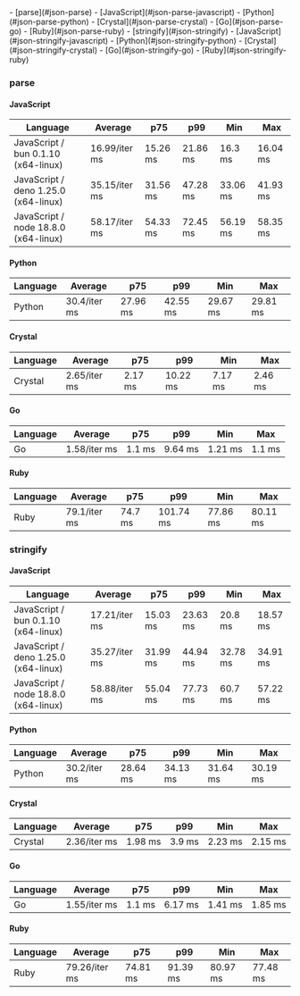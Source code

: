 <link rel="stylesheet" href="https://xhyrom.github.io/benchmarks/index.css" /><script src="https://cdn.jsdelivr.net/npm/apexcharts"></script>
- [parse](#json-parse)
    - [JavaScript](#json-parse-javascript)
    - [Python](#json-parse-python)
    - [Crystal](#json-parse-crystal)
    - [Go](#json-parse-go)
    - [Ruby](#json-parse-ruby)
- [stringify](#json-stringify)
    - [JavaScript](#json-stringify-javascript)
    - [Python](#json-stringify-python)
    - [Crystal](#json-stringify-crystal)
    - [Go](#json-stringify-go)
    - [Ruby](#json-stringify-ruby)

### <a name="json-parse">parse</a>

#### <a name="json-parse-javascript">JavaScript</a>

| Language                              | Average       | p75      | p99      | Min      | Max      |
| ------------------------------------- | ------------- | -------- | -------- | -------- | -------- |
| JavaScript /  bun 0.1.10 (x64-linux)  | 16.99/iter ms | 15.26 ms | 21.86 ms | 16.3 ms  | 16.04 ms |
| JavaScript /  deno 1.25.0 (x64-linux) | 35.15/iter ms | 31.56 ms | 47.28 ms | 33.06 ms | 41.93 ms |
| JavaScript /  node 18.8.0 (x64-linux) | 58.17/iter ms | 54.33 ms | 72.45 ms | 56.19 ms | 58.35 ms |


<div id="chart-10"></div>
<script>
new ApexCharts(document.querySelector('#chart-10'), {
                    chart: {
                        height: 320,
                        type: 'line',
                        toolbar: {
                            show: true,
                        },
                        animations: {
                            enabled: true,
                        },
                    },
                    series: [{"name":" deno 1.25.0 (x64-linux)","data":[19836739.440000005,19836739.440000005,19836739.440000005,19836739.440000005,19836739.440000005,27528597.06000001,27528597.06000001,30983495.43000002,29583497.209999993,29583497.209999993,29583497.209999993,27416016.39999999,27416016.39999999,28610603.340000007,28610603.340000007,28610603.340000007,31716996.36,31716996.36,28357880.819999993,35151011.040000014]},{"name":" bun 0.1.10 (x64-linux)","data":[10551086.750000002,10551086.750000002,10551086.750000002,10551086.750000002,10551086.750000002,11445822.820000002,11445822.820000002,14790699.120000003,14704942.319999995,14704942.319999995,14704942.319999995,11741030.969999995,11741030.969999995,14295910.130000003,14295910.130000003,14295910.130000003,15941419.870000001,15941419.870000001,12246924.409999996,16988012.180000003]},{"name":" node 18.8.0 (x64-linux)","data":[37754230.55999999,37754230.55999999,37754230.55999999,37754230.55999999,37754230.55999999,46612515.19000002,46612515.19000002,54576563.12000001,49058278.32,49058278.32,49058278.32,46334872.22000001,46334872.22000001,47528356.46,47528356.46,47528356.46,51862730.66999998,51862730.66999998,47437828.58000001,58169817.870000005]}],
                    stroke: {
                        width: 1,
                        curve: "straight",
                    },
                    legend: {
                        show: true,
                        showForSingleSeries: true,
                        position: "bottom",
                    },
                    yaxis: {
                        labels: {
                            formatter: function (v) {
                    const time = v;
                    const locale = 'en-US';
                    const type = '/iter';

                    if (time < 1e0) return `${Number((time * 1e3).toFixed(2)).toLocaleString(locale)}${type} ps`;
  
                    if (time < 1e3) return `${Number(time.toFixed(2)).toLocaleString(locale)}${type} ns`;
                    if (time < 1e6) return `${Number((time / 1e3).toFixed(2)).toLocaleString(locale)}${type} µs`;
                    if (time < 1e9) return `${Number((time / 1e6).toFixed(2)).toLocaleString(locale)}${type} ms`;
                    if (time < 1e12) return `${Number((time / 1e9).toFixed(2)).toLocaleString(locale)}${type} s`;
                    if (time < 36e11) return `${Number((time / 60e9).toFixed(2)).toLocaleString(locale)}${type} m`;
                  
                    return `${Number((time / 36e11).toFixed(2)).toLocaleString(locale)}${type} h`;
                }
                        },
                        title: {
                            text: "time per iteration"
                        },
                    },
                    xaxis: {
                        categories: ["5910ee7","fbe56df","e905e2a","f2e77e3","b53c9bc","1def946","f0d489b","3fdd09b","5a0d741","adfa99a","dfe4527","48c9bc3","eebfb79","3e0357f","5bb06d6","d53b782","4003018","3ee7b8c","ff3683a","Latest"],
                        labels: {
                            show: false,
                        },
                        tooltip: {
                            enabled: false,
                        },
                    },
                    plotOptions: {
                        bar: {
                            distributed: true
                        }
                    }
                }).render()
</script>

#### <a name="json-parse-python">Python</a>

| Language | Average      | p75      | p99      | Min      | Max      |
| -------- | ------------ | -------- | -------- | -------- | -------- |
| Python   | 30.4/iter ms | 27.96 ms | 42.55 ms | 29.67 ms | 29.81 ms |


<div id="chart-11"></div>
<script>
new ApexCharts(document.querySelector('#chart-11'), {
                    chart: {
                        height: 320,
                        type: 'line',
                        toolbar: {
                            show: true,
                        },
                        animations: {
                            enabled: true,
                        },
                    },
                    series: [{"name":"Python","data":[16412173.780000005,16412173.780000005,16412173.780000005,16412173.780000005,16412173.780000005,22631405.810000006,22631405.810000006,24987436.730000004,23529750.240000006,23529750.240000006,23529750.240000006,22712252.25000001,22712252.25000001,23175740.099999994,23175740.099999994,23175740.099999994,25168057.95,25168057.95,23057047.43,30401555.670000024]}],
                    stroke: {
                        width: 1,
                        curve: "straight",
                    },
                    legend: {
                        show: true,
                        showForSingleSeries: true,
                        position: "bottom",
                    },
                    yaxis: {
                        labels: {
                            formatter: function (v) {
                    const time = v;
                    const locale = 'en-US';
                    const type = '/iter';

                    if (time < 1e0) return `${Number((time * 1e3).toFixed(2)).toLocaleString(locale)}${type} ps`;
  
                    if (time < 1e3) return `${Number(time.toFixed(2)).toLocaleString(locale)}${type} ns`;
                    if (time < 1e6) return `${Number((time / 1e3).toFixed(2)).toLocaleString(locale)}${type} µs`;
                    if (time < 1e9) return `${Number((time / 1e6).toFixed(2)).toLocaleString(locale)}${type} ms`;
                    if (time < 1e12) return `${Number((time / 1e9).toFixed(2)).toLocaleString(locale)}${type} s`;
                    if (time < 36e11) return `${Number((time / 60e9).toFixed(2)).toLocaleString(locale)}${type} m`;
                  
                    return `${Number((time / 36e11).toFixed(2)).toLocaleString(locale)}${type} h`;
                }
                        },
                        title: {
                            text: "time per iteration"
                        },
                    },
                    xaxis: {
                        categories: ["5910ee7","fbe56df","e905e2a","f2e77e3","b53c9bc","1def946","f0d489b","3fdd09b","5a0d741","adfa99a","dfe4527","48c9bc3","eebfb79","3e0357f","5bb06d6","d53b782","4003018","3ee7b8c","ff3683a","Latest"],
                        labels: {
                            show: false,
                        },
                        tooltip: {
                            enabled: false,
                        },
                    },
                    plotOptions: {
                        bar: {
                            distributed: true
                        }
                    }
                }).render()
</script>

#### <a name="json-parse-crystal">Crystal</a>

| Language | Average      | p75     | p99      | Min     | Max     |
| -------- | ------------ | ------- | -------- | ------- | ------- |
| Crystal  | 2.65/iter ms | 2.17 ms | 10.22 ms | 7.17 ms | 2.46 ms |


<div id="chart-12"></div>
<script>
new ApexCharts(document.querySelector('#chart-12'), {
                    chart: {
                        height: 320,
                        type: 'line',
                        toolbar: {
                            show: true,
                        },
                        animations: {
                            enabled: true,
                        },
                    },
                    series: [{"name":"Crystal","data":[1401534.0099999995,1401534.0099999995,1401534.0099999995,1401534.0099999995,1401534.0099999995,2034036.1600000006,2034036.1600000006,2687989.2499999986,2176423.8699999996,2176423.8699999996,2176423.8699999996,2044092.6300000001,2044092.6300000001,2167135.2000000007,2167135.2000000007,2167135.2000000007,2258493.6799999997,2258493.6799999997,2011149.59,2650950.08]}],
                    stroke: {
                        width: 1,
                        curve: "straight",
                    },
                    legend: {
                        show: true,
                        showForSingleSeries: true,
                        position: "bottom",
                    },
                    yaxis: {
                        labels: {
                            formatter: function (v) {
                    const time = v;
                    const locale = 'en-US';
                    const type = '/iter';

                    if (time < 1e0) return `${Number((time * 1e3).toFixed(2)).toLocaleString(locale)}${type} ps`;
  
                    if (time < 1e3) return `${Number(time.toFixed(2)).toLocaleString(locale)}${type} ns`;
                    if (time < 1e6) return `${Number((time / 1e3).toFixed(2)).toLocaleString(locale)}${type} µs`;
                    if (time < 1e9) return `${Number((time / 1e6).toFixed(2)).toLocaleString(locale)}${type} ms`;
                    if (time < 1e12) return `${Number((time / 1e9).toFixed(2)).toLocaleString(locale)}${type} s`;
                    if (time < 36e11) return `${Number((time / 60e9).toFixed(2)).toLocaleString(locale)}${type} m`;
                  
                    return `${Number((time / 36e11).toFixed(2)).toLocaleString(locale)}${type} h`;
                }
                        },
                        title: {
                            text: "time per iteration"
                        },
                    },
                    xaxis: {
                        categories: ["5910ee7","fbe56df","e905e2a","f2e77e3","b53c9bc","1def946","f0d489b","3fdd09b","5a0d741","adfa99a","dfe4527","48c9bc3","eebfb79","3e0357f","5bb06d6","d53b782","4003018","3ee7b8c","ff3683a","Latest"],
                        labels: {
                            show: false,
                        },
                        tooltip: {
                            enabled: false,
                        },
                    },
                    plotOptions: {
                        bar: {
                            distributed: true
                        }
                    }
                }).render()
</script>

#### <a name="json-parse-go">Go</a>

| Language | Average      | p75    | p99     | Min     | Max    |
| -------- | ------------ | ------ | ------- | ------- | ------ |
| Go       | 1.58/iter ms | 1.1 ms | 9.64 ms | 1.21 ms | 1.1 ms |


<div id="chart-13"></div>
<script>
new ApexCharts(document.querySelector('#chart-13'), {
                    chart: {
                        height: 320,
                        type: 'line',
                        toolbar: {
                            show: true,
                        },
                        animations: {
                            enabled: true,
                        },
                    },
                    series: [{"name":"Go","data":[714144.7199999999,714144.7199999999,714144.7199999999,714144.7199999999,714144.7199999999,1029408.0000000003,1029408.0000000003,1439167.57,1183579.2199999995,1183579.2199999995,1183579.2199999995,1074730.6699999997,1074730.6699999997,1175944.9300000006,1175944.9300000006,1175944.9300000006,1326059.2100000004,1326059.2100000004,1040558.4100000004,1577043.8400000003]}],
                    stroke: {
                        width: 1,
                        curve: "straight",
                    },
                    legend: {
                        show: true,
                        showForSingleSeries: true,
                        position: "bottom",
                    },
                    yaxis: {
                        labels: {
                            formatter: function (v) {
                    const time = v;
                    const locale = 'en-US';
                    const type = '/iter';

                    if (time < 1e0) return `${Number((time * 1e3).toFixed(2)).toLocaleString(locale)}${type} ps`;
  
                    if (time < 1e3) return `${Number(time.toFixed(2)).toLocaleString(locale)}${type} ns`;
                    if (time < 1e6) return `${Number((time / 1e3).toFixed(2)).toLocaleString(locale)}${type} µs`;
                    if (time < 1e9) return `${Number((time / 1e6).toFixed(2)).toLocaleString(locale)}${type} ms`;
                    if (time < 1e12) return `${Number((time / 1e9).toFixed(2)).toLocaleString(locale)}${type} s`;
                    if (time < 36e11) return `${Number((time / 60e9).toFixed(2)).toLocaleString(locale)}${type} m`;
                  
                    return `${Number((time / 36e11).toFixed(2)).toLocaleString(locale)}${type} h`;
                }
                        },
                        title: {
                            text: "time per iteration"
                        },
                    },
                    xaxis: {
                        categories: ["5910ee7","fbe56df","e905e2a","f2e77e3","b53c9bc","1def946","f0d489b","3fdd09b","5a0d741","adfa99a","dfe4527","48c9bc3","eebfb79","3e0357f","5bb06d6","d53b782","4003018","3ee7b8c","ff3683a","Latest"],
                        labels: {
                            show: false,
                        },
                        tooltip: {
                            enabled: false,
                        },
                    },
                    plotOptions: {
                        bar: {
                            distributed: true
                        }
                    }
                }).render()
</script>

#### <a name="json-parse-ruby">Ruby</a>

| Language | Average      | p75     | p99       | Min      | Max      |
| -------- | ------------ | ------- | --------- | -------- | -------- |
| Ruby     | 79.1/iter ms | 74.7 ms | 101.74 ms | 77.86 ms | 80.11 ms |


<div id="chart-14"></div>
<script>
new ApexCharts(document.querySelector('#chart-14'), {
                    chart: {
                        height: 320,
                        type: 'line',
                        toolbar: {
                            show: true,
                        },
                        animations: {
                            enabled: true,
                        },
                    },
                    series: [{"name":"Ruby","data":[45765518.61000001,45765518.61000001,45765518.61000001,45765518.61000001,45765518.61000001,60305152.22999999,60305152.22999999,69984718.41000001,62724487.63,62724487.63,62724487.63,59925932.15000001,59925932.15000001,62043963.62,62043963.62,62043963.62,65951824.70000001,65951824.70000001,60969761.79000003,79096791.72999997]}],
                    stroke: {
                        width: 1,
                        curve: "straight",
                    },
                    legend: {
                        show: true,
                        showForSingleSeries: true,
                        position: "bottom",
                    },
                    yaxis: {
                        labels: {
                            formatter: function (v) {
                    const time = v;
                    const locale = 'en-US';
                    const type = '/iter';

                    if (time < 1e0) return `${Number((time * 1e3).toFixed(2)).toLocaleString(locale)}${type} ps`;
  
                    if (time < 1e3) return `${Number(time.toFixed(2)).toLocaleString(locale)}${type} ns`;
                    if (time < 1e6) return `${Number((time / 1e3).toFixed(2)).toLocaleString(locale)}${type} µs`;
                    if (time < 1e9) return `${Number((time / 1e6).toFixed(2)).toLocaleString(locale)}${type} ms`;
                    if (time < 1e12) return `${Number((time / 1e9).toFixed(2)).toLocaleString(locale)}${type} s`;
                    if (time < 36e11) return `${Number((time / 60e9).toFixed(2)).toLocaleString(locale)}${type} m`;
                  
                    return `${Number((time / 36e11).toFixed(2)).toLocaleString(locale)}${type} h`;
                }
                        },
                        title: {
                            text: "time per iteration"
                        },
                    },
                    xaxis: {
                        categories: ["5910ee7","fbe56df","e905e2a","f2e77e3","b53c9bc","1def946","f0d489b","3fdd09b","5a0d741","adfa99a","dfe4527","48c9bc3","eebfb79","3e0357f","5bb06d6","d53b782","4003018","3ee7b8c","ff3683a","Latest"],
                        labels: {
                            show: false,
                        },
                        tooltip: {
                            enabled: false,
                        },
                    },
                    plotOptions: {
                        bar: {
                            distributed: true
                        }
                    }
                }).render()
</script>

### <a name="json-stringify">stringify</a>

#### <a name="json-stringify-javascript">JavaScript</a>

| Language                              | Average       | p75      | p99      | Min      | Max      |
| ------------------------------------- | ------------- | -------- | -------- | -------- | -------- |
| JavaScript /  bun 0.1.10 (x64-linux)  | 17.21/iter ms | 15.03 ms | 23.63 ms | 20.8 ms  | 18.57 ms |
| JavaScript /  deno 1.25.0 (x64-linux) | 35.27/iter ms | 31.99 ms | 44.94 ms | 32.78 ms | 34.91 ms |
| JavaScript /  node 18.8.0 (x64-linux) | 58.88/iter ms | 55.04 ms | 77.73 ms | 60.7 ms  | 57.22 ms |


<div id="chart-15"></div>
<script>
new ApexCharts(document.querySelector('#chart-15'), {
                    chart: {
                        height: 320,
                        type: 'line',
                        toolbar: {
                            show: true,
                        },
                        animations: {
                            enabled: true,
                        },
                    },
                    series: [{"name":" deno 1.25.0 (x64-linux)","data":[19309742.729999997,19309742.729999997,19309742.729999997,19309742.729999997,19309742.729999997,27581854.48000001,27581854.48000001,30426887.55999999,30343528.319999997,30343528.319999997,30343528.319999997,27485497.08999999,27485497.08999999,28458263.250000015,28458263.250000015,28458263.250000015,30974533.780000016,30974533.780000016,28516503.870000027,35273252.129999995]},{"name":" bun 0.1.10 (x64-linux)","data":[10075855.000000006,10075855.000000006,10075855.000000006,10075855.000000006,10075855.000000006,10987875.240000002,10987875.240000002,15522528.279999996,15043650.42,15043650.42,15043650.42,11144472.869999997,11144472.869999997,14390875.139999997,14390875.139999997,14390875.139999997,15971999.430000009,15971999.430000009,12569739.480000002,17210795.210000005]},{"name":" node 18.8.0 (x64-linux)","data":[37443784.75000001,37443784.75000001,37443784.75000001,37443784.75000001,37443784.75000001,46914433.32000001,46914433.32000001,50075091.45999999,48845201.71999999,48845201.71999999,48845201.71999999,46128652.22000001,46128652.22000001,47300271.01,47300271.01,47300271.01,50863257.44,50863257.44,47606452.63000002,58883358.020000026]}],
                    stroke: {
                        width: 1,
                        curve: "straight",
                    },
                    legend: {
                        show: true,
                        showForSingleSeries: true,
                        position: "bottom",
                    },
                    yaxis: {
                        labels: {
                            formatter: function (v) {
                    const time = v;
                    const locale = 'en-US';
                    const type = '/iter';

                    if (time < 1e0) return `${Number((time * 1e3).toFixed(2)).toLocaleString(locale)}${type} ps`;
  
                    if (time < 1e3) return `${Number(time.toFixed(2)).toLocaleString(locale)}${type} ns`;
                    if (time < 1e6) return `${Number((time / 1e3).toFixed(2)).toLocaleString(locale)}${type} µs`;
                    if (time < 1e9) return `${Number((time / 1e6).toFixed(2)).toLocaleString(locale)}${type} ms`;
                    if (time < 1e12) return `${Number((time / 1e9).toFixed(2)).toLocaleString(locale)}${type} s`;
                    if (time < 36e11) return `${Number((time / 60e9).toFixed(2)).toLocaleString(locale)}${type} m`;
                  
                    return `${Number((time / 36e11).toFixed(2)).toLocaleString(locale)}${type} h`;
                }
                        },
                        title: {
                            text: "time per iteration"
                        },
                    },
                    xaxis: {
                        categories: ["5910ee7","fbe56df","e905e2a","f2e77e3","b53c9bc","1def946","f0d489b","3fdd09b","5a0d741","adfa99a","dfe4527","48c9bc3","eebfb79","3e0357f","5bb06d6","d53b782","4003018","3ee7b8c","ff3683a","Latest"],
                        labels: {
                            show: false,
                        },
                        tooltip: {
                            enabled: false,
                        },
                    },
                    plotOptions: {
                        bar: {
                            distributed: true
                        }
                    }
                }).render()
</script>

#### <a name="json-stringify-python">Python</a>

| Language | Average      | p75      | p99      | Min      | Max      |
| -------- | ------------ | -------- | -------- | -------- | -------- |
| Python   | 30.2/iter ms | 28.64 ms | 34.13 ms | 31.64 ms | 30.19 ms |


<div id="chart-16"></div>
<script>
new ApexCharts(document.querySelector('#chart-16'), {
                    chart: {
                        height: 320,
                        type: 'line',
                        toolbar: {
                            show: true,
                        },
                        animations: {
                            enabled: true,
                        },
                    },
                    series: [{"name":"Python","data":[16731761.849999992,16731761.849999992,16731761.849999992,16731761.849999992,16731761.849999992,23392080.960000005,23392080.960000005,23950662.960000005,23573559.27000001,23573559.27000001,23573559.27000001,22765927.650000002,22765927.650000002,23172055.069999993,23172055.069999993,23172055.069999993,24811077.970000006,24811077.970000006,23225820.200000003,30199861.509999994]}],
                    stroke: {
                        width: 1,
                        curve: "straight",
                    },
                    legend: {
                        show: true,
                        showForSingleSeries: true,
                        position: "bottom",
                    },
                    yaxis: {
                        labels: {
                            formatter: function (v) {
                    const time = v;
                    const locale = 'en-US';
                    const type = '/iter';

                    if (time < 1e0) return `${Number((time * 1e3).toFixed(2)).toLocaleString(locale)}${type} ps`;
  
                    if (time < 1e3) return `${Number(time.toFixed(2)).toLocaleString(locale)}${type} ns`;
                    if (time < 1e6) return `${Number((time / 1e3).toFixed(2)).toLocaleString(locale)}${type} µs`;
                    if (time < 1e9) return `${Number((time / 1e6).toFixed(2)).toLocaleString(locale)}${type} ms`;
                    if (time < 1e12) return `${Number((time / 1e9).toFixed(2)).toLocaleString(locale)}${type} s`;
                    if (time < 36e11) return `${Number((time / 60e9).toFixed(2)).toLocaleString(locale)}${type} m`;
                  
                    return `${Number((time / 36e11).toFixed(2)).toLocaleString(locale)}${type} h`;
                }
                        },
                        title: {
                            text: "time per iteration"
                        },
                    },
                    xaxis: {
                        categories: ["5910ee7","fbe56df","e905e2a","f2e77e3","b53c9bc","1def946","f0d489b","3fdd09b","5a0d741","adfa99a","dfe4527","48c9bc3","eebfb79","3e0357f","5bb06d6","d53b782","4003018","3ee7b8c","ff3683a","Latest"],
                        labels: {
                            show: false,
                        },
                        tooltip: {
                            enabled: false,
                        },
                    },
                    plotOptions: {
                        bar: {
                            distributed: true
                        }
                    }
                }).render()
</script>

#### <a name="json-stringify-crystal">Crystal</a>

| Language | Average      | p75     | p99    | Min     | Max     |
| -------- | ------------ | ------- | ------ | ------- | ------- |
| Crystal  | 2.36/iter ms | 1.98 ms | 3.9 ms | 2.23 ms | 2.15 ms |


<div id="chart-17"></div>
<script>
new ApexCharts(document.querySelector('#chart-17'), {
                    chart: {
                        height: 320,
                        type: 'line',
                        toolbar: {
                            show: true,
                        },
                        animations: {
                            enabled: true,
                        },
                    },
                    series: [{"name":"Crystal","data":[1311131.6500000004,1311131.6500000004,1311131.6500000004,1311131.6500000004,1311131.6500000004,2016156.8800000004,2016156.8800000004,2425014.0099999993,2173984.5499999993,2173984.5499999993,2173984.5499999993,2044384.7499999993,2044384.7499999993,2108818.330000001,2108818.330000001,2108818.330000001,2214029.9299999997,2214029.9299999997,1943083.4799999995,2361004.2899999996]}],
                    stroke: {
                        width: 1,
                        curve: "straight",
                    },
                    legend: {
                        show: true,
                        showForSingleSeries: true,
                        position: "bottom",
                    },
                    yaxis: {
                        labels: {
                            formatter: function (v) {
                    const time = v;
                    const locale = 'en-US';
                    const type = '/iter';

                    if (time < 1e0) return `${Number((time * 1e3).toFixed(2)).toLocaleString(locale)}${type} ps`;
  
                    if (time < 1e3) return `${Number(time.toFixed(2)).toLocaleString(locale)}${type} ns`;
                    if (time < 1e6) return `${Number((time / 1e3).toFixed(2)).toLocaleString(locale)}${type} µs`;
                    if (time < 1e9) return `${Number((time / 1e6).toFixed(2)).toLocaleString(locale)}${type} ms`;
                    if (time < 1e12) return `${Number((time / 1e9).toFixed(2)).toLocaleString(locale)}${type} s`;
                    if (time < 36e11) return `${Number((time / 60e9).toFixed(2)).toLocaleString(locale)}${type} m`;
                  
                    return `${Number((time / 36e11).toFixed(2)).toLocaleString(locale)}${type} h`;
                }
                        },
                        title: {
                            text: "time per iteration"
                        },
                    },
                    xaxis: {
                        categories: ["5910ee7","fbe56df","e905e2a","f2e77e3","b53c9bc","1def946","f0d489b","3fdd09b","5a0d741","adfa99a","dfe4527","48c9bc3","eebfb79","3e0357f","5bb06d6","d53b782","4003018","3ee7b8c","ff3683a","Latest"],
                        labels: {
                            show: false,
                        },
                        tooltip: {
                            enabled: false,
                        },
                    },
                    plotOptions: {
                        bar: {
                            distributed: true
                        }
                    }
                }).render()
</script>

#### <a name="json-stringify-go">Go</a>

| Language | Average      | p75    | p99     | Min     | Max     |
| -------- | ------------ | ------ | ------- | ------- | ------- |
| Go       | 1.55/iter ms | 1.1 ms | 6.17 ms | 1.41 ms | 1.85 ms |


<div id="chart-18"></div>
<script>
new ApexCharts(document.querySelector('#chart-18'), {
                    chart: {
                        height: 320,
                        type: 'line',
                        toolbar: {
                            show: true,
                        },
                        animations: {
                            enabled: true,
                        },
                    },
                    series: [{"name":"Go","data":[762039.1900000001,762039.1900000001,762039.1900000001,762039.1900000001,762039.1900000001,1029347.7700000003,1029347.7700000003,1410591.5400000007,1139330.5300000007,1139330.5300000007,1139330.5300000007,1048922.3000000003,1048922.3000000003,1147873.9600000007,1147873.9600000007,1147873.9600000007,1248638.9100000001,1248638.9100000001,1017059.5500000003,1548873.199999999]}],
                    stroke: {
                        width: 1,
                        curve: "straight",
                    },
                    legend: {
                        show: true,
                        showForSingleSeries: true,
                        position: "bottom",
                    },
                    yaxis: {
                        labels: {
                            formatter: function (v) {
                    const time = v;
                    const locale = 'en-US';
                    const type = '/iter';

                    if (time < 1e0) return `${Number((time * 1e3).toFixed(2)).toLocaleString(locale)}${type} ps`;
  
                    if (time < 1e3) return `${Number(time.toFixed(2)).toLocaleString(locale)}${type} ns`;
                    if (time < 1e6) return `${Number((time / 1e3).toFixed(2)).toLocaleString(locale)}${type} µs`;
                    if (time < 1e9) return `${Number((time / 1e6).toFixed(2)).toLocaleString(locale)}${type} ms`;
                    if (time < 1e12) return `${Number((time / 1e9).toFixed(2)).toLocaleString(locale)}${type} s`;
                    if (time < 36e11) return `${Number((time / 60e9).toFixed(2)).toLocaleString(locale)}${type} m`;
                  
                    return `${Number((time / 36e11).toFixed(2)).toLocaleString(locale)}${type} h`;
                }
                        },
                        title: {
                            text: "time per iteration"
                        },
                    },
                    xaxis: {
                        categories: ["5910ee7","fbe56df","e905e2a","f2e77e3","b53c9bc","1def946","f0d489b","3fdd09b","5a0d741","adfa99a","dfe4527","48c9bc3","eebfb79","3e0357f","5bb06d6","d53b782","4003018","3ee7b8c","ff3683a","Latest"],
                        labels: {
                            show: false,
                        },
                        tooltip: {
                            enabled: false,
                        },
                    },
                    plotOptions: {
                        bar: {
                            distributed: true
                        }
                    }
                }).render()
</script>

#### <a name="json-stringify-ruby">Ruby</a>

| Language | Average       | p75      | p99      | Min      | Max      |
| -------- | ------------- | -------- | -------- | -------- | -------- |
| Ruby     | 79.26/iter ms | 74.81 ms | 91.39 ms | 80.97 ms | 77.48 ms |


<div id="chart-19"></div>
<script>
new ApexCharts(document.querySelector('#chart-19'), {
                    chart: {
                        height: 320,
                        type: 'line',
                        toolbar: {
                            show: true,
                        },
                        animations: {
                            enabled: true,
                        },
                    },
                    series: [{"name":"Ruby","data":[46296349.390000015,46296349.390000015,46296349.390000015,46296349.390000015,46296349.390000015,60260820.73999999,60260820.73999999,63277578.96000001,63474143.28000001,63474143.28000001,63474143.28000001,59794344.440000035,59794344.440000035,61624171.00999997,61624171.00999997,61624171.00999997,65130354.35999998,65130354.35999998,61183932.73999997,79264756.84]}],
                    stroke: {
                        width: 1,
                        curve: "straight",
                    },
                    legend: {
                        show: true,
                        showForSingleSeries: true,
                        position: "bottom",
                    },
                    yaxis: {
                        labels: {
                            formatter: function (v) {
                    const time = v;
                    const locale = 'en-US';
                    const type = '/iter';

                    if (time < 1e0) return `${Number((time * 1e3).toFixed(2)).toLocaleString(locale)}${type} ps`;
  
                    if (time < 1e3) return `${Number(time.toFixed(2)).toLocaleString(locale)}${type} ns`;
                    if (time < 1e6) return `${Number((time / 1e3).toFixed(2)).toLocaleString(locale)}${type} µs`;
                    if (time < 1e9) return `${Number((time / 1e6).toFixed(2)).toLocaleString(locale)}${type} ms`;
                    if (time < 1e12) return `${Number((time / 1e9).toFixed(2)).toLocaleString(locale)}${type} s`;
                    if (time < 36e11) return `${Number((time / 60e9).toFixed(2)).toLocaleString(locale)}${type} m`;
                  
                    return `${Number((time / 36e11).toFixed(2)).toLocaleString(locale)}${type} h`;
                }
                        },
                        title: {
                            text: "time per iteration"
                        },
                    },
                    xaxis: {
                        categories: ["5910ee7","fbe56df","e905e2a","f2e77e3","b53c9bc","1def946","f0d489b","3fdd09b","5a0d741","adfa99a","dfe4527","48c9bc3","eebfb79","3e0357f","5bb06d6","d53b782","4003018","3ee7b8c","ff3683a","Latest"],
                        labels: {
                            show: false,
                        },
                        tooltip: {
                            enabled: false,
                        },
                    },
                    plotOptions: {
                        bar: {
                            distributed: true
                        }
                    }
                }).render()
</script>

